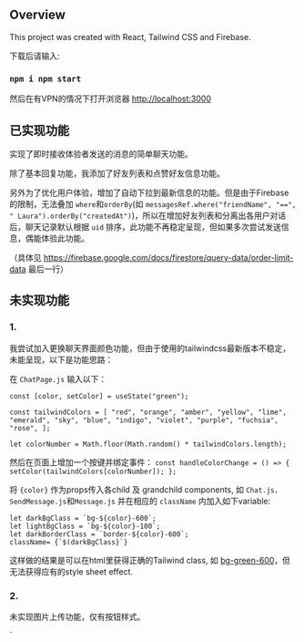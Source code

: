 ## Overview

This project was created with React, Tailwind CSS and Firebase. 

下载后请输入:

### `npm i npm start`

然后在有VPN的情况下打开浏览器 [http://localhost:3000](http://localhost:3000) 


## 已实现功能

实现了即时接收体验者发送的消息的简单聊天功能。

除了基本回复功能，我添加了好友列表和点赞好友信息功能。

另外为了优化用户体验，增加了自动下拉到最新信息的功能。但是由于Firebase的限制，无法叠加 `where`和`orderBy`(如 `messagesRef.where("friendName", "==", " Laura").orderBy("createdAt")`)，所以在增加好友列表和分离出各用户对话后，聊天记录默认根据 `uid` 排序，此功能不再稳定呈现，但如果多次尝试发送信息，偶能体验此功能。

（具体见 https://firebase.google.com/docs/firestore/query-data/order-limit-data 最后一行）

## 未实现功能

### 1.
我尝试加入更换聊天界面颜色功能，但由于使用的tailwindcss最新版本不稳定，未能呈现，以下是功能思路：

在 `ChatPage.js` 输入以下：

`const [color, setColor] = useState("green");`

`const tailwindColors = [
    "red",
    "orange",
    "amber",
    "yellow",
    "lime",
    "emerald",
    "sky",
    "blue",
    "indigo",
    "violet",
    "purple",
    "fuchsia",
    "rose",
  ];`
  
  `let colorNumber = Math.floor(Math.random() * tailwindColors.length);`

然后在页面上增加一个按键并绑定事件：
  `const handleColorChange = () => {
    setColor(tailwindColors[colorNumber]);
  };`
  
  将 `{color}` 作为props传入各child 及 grandchild components, 如 `Chat.js，SendMessage.js`和`Message.js` 并在相应的 `className` 内加入如下variable:
  
    let darkBgClass = `bg-${color}-600`;
    let lightBgClass = `bg-${color}-100`;
    let darkBorderClass = `border-${color}-600`;
    className= {`$(darkBgClass}`}
   
 
 这样做的结果是可以在html里获得正确的Tailwind class, 如 [bg-green-600](https://tailwindcss.com/docs/background-color)，但无法获得应有的style sheet effect.

### 2.
未实现图片上传功能，仅有按钮样式。

 
`




